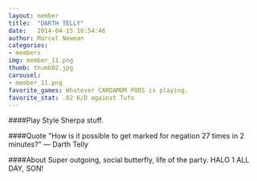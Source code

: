 ```yaml
---
layout: member
title:  "DARTH TELLY"
date:   2014-04-15 16:54:46
author: Marcel Newman
categories:
- members
img: member_11.png
thumb: thumb02.jpg
carousel:
- member_11.png
favorite_games: Whatever CARDAMOM PODS is playing.
favorite_stat: .02 K/D against Tufo
---
```

####Play Style
Sherpa stuff.

####Quote
"How is it possible to get marked for negation 27 times in 2 minutes?" &mdash; Darth Telly

####About
Super outgoing, social butterfly, life of the party. HALO 1 ALL DAY, SON! 
